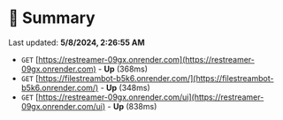 # 📖 Summary
Last updated: **5/8/2024, 2:26:55 AM**

- `GET` [https://restreamer-09gx.onrender.com](https://restreamer-09gx.onrender.com) - **Up** (368ms)
- `GET` [https://filestreambot-b5k6.onrender.com/](https://filestreambot-b5k6.onrender.com/) - **Up** (348ms)
- `GET` [https://restreamer-09gx.onrender.com/ui](https://restreamer-09gx.onrender.com/ui) - **Up** (838ms)
